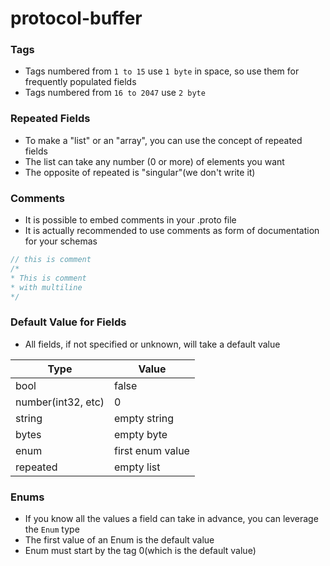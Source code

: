 # protocol-buffer
### Tags
- Tags numbered from `1 to 15` use `1 byte` in space, so use them
for frequently populated fields
- Tags numbered from `16 to 2047` use `2 byte`

### Repeated Fields
- To make a "list" or an "array",  you can use the concept of repeated
fields
- The list can take any number (0 or more) of elements you want
- The opposite of repeated is "singular"(we don't write it)

### Comments
- It is possible to embed comments in your .proto file
- It is actually recommended to use comments as form of documentation
for your schemas
```java
// this is comment
/*
* This is comment
* with multiline
*/
```

### Default Value for Fields
- All fields, if not specified or unknown, will take a default value

| Type               | Value            |
|--------------------|------------------|
| bool               | false            |
| number(int32, etc) | 0                |
| string             | empty string     |
| bytes              | empty byte       |
| enum               | first enum value |
| repeated           | empty list       |

### Enums
- If you know all the values a field can take in advance, you can leverage
the `Enum` type
- The first value of an Enum is the default value
- Enum must start by the tag 0(which is the default value)